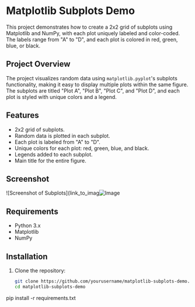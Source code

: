 # Matplotlib Subplots Demo

This project demonstrates how to create a 2x2 grid of subplots using Matplotlib and NumPy, with each plot uniquely labeled and color-coded. The labels range from "A" to "D", and each plot is colored in red, green, blue, or black.

## Project Overview

The project visualizes random data using `matplotlib.pyplot`'s subplots functionality, making it easy to display multiple plots within the same figure. The subplots are titled "Plot A", "Plot B", "Plot C", and "Plot D", and each plot is styled with unique colors and a legend.

## Features
- 2x2 grid of subplots.
- Random data is plotted in each subplot.
- Each plot is labeled from "A" to "D".
- Unique colors for each plot: red, green, blue, and black.
- Legends added to each subplot.
- Main title for the entire figure.

## Screenshot
![Screenshot of Subplots](link_to_imag![Image](https://github.com/user-attachments/assets/9b7837d3-b5de-444d-896b-e4533769331c)


## Requirements

- Python 3.x
- Matplotlib
- NumPy

## Installation

1. Clone the repository:
   ```bash
   git clone https://github.com/yourusername/matplotlib-subplots-demo.git
   cd matplotlib-subplots-demo
pip install -r requirements.txt
